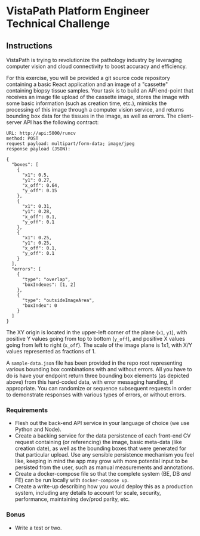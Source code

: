 VistaPath Platform Engineer Technical Challenge
================================================

Instructions
------------
VistaPath is trying to revolutionize the pathology industry by leveraging
computer vision and cloud connectivity to boost accuracy and efficiency.

For this exercise, you will be provided a git source code repository containing
a basic React application and an image of a "cassette" containing biopsy tissue
samples.  Your task is to build an API end-point that receives an image file
upload of the cassette image, stores the image with some basic information
(such as creation time, etc.), mimicks the processing of this image through a
computer vision service, and returns bounding box data for the tissues in the
image, as well as errors.  The client-server API has the following contract:

    URL: http://api:5000/runcv
    method: POST
    request payload: multipart/form-data; image/jpeg
    response payload (JSON):

    {
      "boxes": [
        {
          "x1": 0.5,
          "y1": 0.27,
          "x_off": 0.64,
          "y_off": 0.15
        },
        {
          "x1": 0.31,
          "y1": 0.28,
          "x_off": 0.1,
          "y_off": 0.1
        },
        {
          "x1": 0.25,
          "y1": 0.25,
          "x_off": 0.1,
          "y_off": 0.1
        }
      ],
      "errors": [
        {
          "type": "overlap",
          "boxIndexes": [1, 2]
        },
        {
          "type": "outsideImageArea",
          "boxIndex": 0
        }
      ]
    }

The XY origin is located in the upper-left corner of the plane (`x1`, `y1`),
with positive Y values going from top to bottom (`y_off`), and positive X
values going from left to right (`x_off`).  The scale of the image plane is
1x1, with X/Y values represented as fractions of 1.

A `sample-data.json` file has been provided in the repo root representing
various bounding box combinations with and without errors.  All you have to do
is have your endpoint return three bounding box elements (as depicted
above) from this hard-coded data, with error messaging handling, if
appropriate.  You can randomize or sequence subsequent requests in order to
demonstrate responses with various types of errors, or without errors.

### Requirements

* Flesh out the back-end API service in your language of choice (we use Python and Node).
* Create a backing service for the data persistence of each front-end CV request
  containing (or referencing) the image, basic meta-data (like creation date),
  as well as the bounding boxes that were generated for that particular
  upload.  Use any sensible persistence mechanism you feel like, keeping in
  mind the app may grow with more potential input to be persisted from the
  user, such as manual measurements and annotations.
* Create a docker-compose file so that the complete system (BE, DB _and_ FE) can be run locally
  with `docker-compose up`.
* Create a write-up describing how you would deploy this as a production
  system, including any details to account for scale, security, performance,
  maintaining dev/prod parity, etc.

### Bonus

* Write a test or two.
